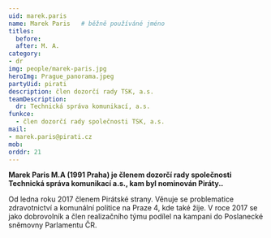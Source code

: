 ```yaml
---
uid: marek.paris
name: Marek Paris  	# běžně používáné jméno
titles:
  before: 
  after: M. A.
category:
- dr
img: people/marek-paris.jpg
heroImg: Prague_panorama.jpeg
partyUid: pirati
description: člen dozorčí rady TSK, a.s.
teamDescription:
  dr: Technická správa komunikací, a.s.
funkce:
  - člen dozorčí rady společnosti TSK, a.s.
mail:
- marek.paris@pirati.cz
mob:			 
orddr: 21
---
```


**Marek Paris M.A (1991 Praha) je členem dozorčí rady společnosti Technická správa komunikací a.s., kam byl nominován Piráty..** 

Od ledna roku 2017 členem Pirátské strany. Věnuje se problematice zdravotnictví a komunální politice na Praze 4, kde také žije. V roce 2017 se jako dobrovolník a člen realizačního týmu podílel na kampani do Poslanecké sněmovny Parlamentu ČR.
